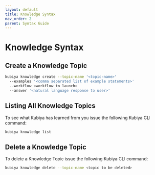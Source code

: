 ```yaml
---
layout: default
title: Knowledge Syntax
nav_order: 2
parent: Syntax Guide
---
```

# Knowledge Syntax

## Create a Knowledge Topic

```bash
kubiya knowledge create --topic-name '<topic-name>' 
  --examples '<comma separated list of example statements>' 
  --workflow <workflow to launch> 
  --answer '<natural language response to user>'
```

## Listing All Knowledge Topics

To see what Kubiya has learned from you issue the following Kubiya CLI command:

```bash
kubiya knowledge list
```

## Delete a Knowledge Topic

To delete a Knowledge Topic issue the following Kubiya CLI command:

```bash
kubiya knowledge delete --topic-name <topic to be deleted>
```

